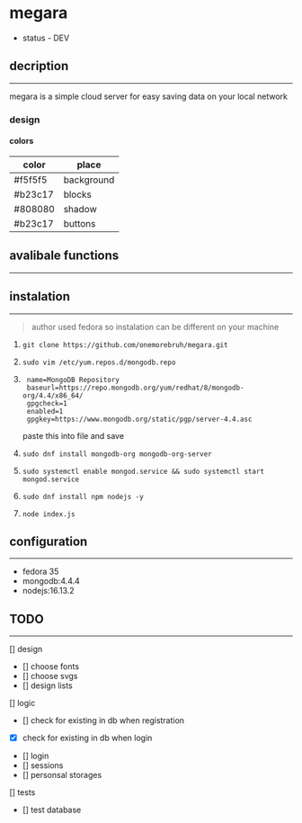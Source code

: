 # megara

- status - DEV

## decription
---
megara is a simple cloud server for easy saving data on your local network

### design
#### colors

color  | place
-------|----------
#f5f5f5| background
#b23c17| blocks
#808080| shadow
#b23c17| buttons

## avalibale functions
---

## instalation
---
> author used fedora so instalation can be different on your machine
1. `git clone https://github.com/onemorebruh/megara.git`
2. `sudo vim /etc/yum.repos.d/mongodb.repo`
3. ```[Mongodb]
    name=MongoDB Repository
    baseurl=https://repo.mongodb.org/yum/redhat/8/mongodb-org/4.4/x86_64/
    gpgcheck=1
    enabled=1
    gpgkey=https://www.mongodb.org/static/pgp/server-4.4.asc
    ```
    paste this into file and save

4. `sudo dnf install mongodb-org mongodb-org-server`
5. `sudo systemctl enable mongod.service && sudo systemctl start mongod.service`
6. `sudo dnf install npm nodejs -y`
7. `node index.js`

## configuration
---
- fedora 35
- mongodb:4.4.4
- nodejs:16.13.2

## TODO
---
[] design
- [] choose fonts
- [] choose svgs
- [] design lists

[] logic
- [] check for existing in db when registration
- [x] check for existing in db when login
- [] login
- [] sessions
- [] personsal storages

[] tests
- [] test database